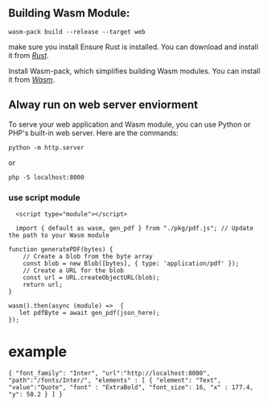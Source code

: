 ## Building Wasm Module:

`wasm-pack build --release --target web`

make sure you install
Ensure Rust is installed. You can download and install it from *[Rust](https://www.rust-lang.org/)*.

Install Wasm-pack, which simplifies building Wasm modules. You can install it from *[Wasm](https://rustwasm.github.io/wasm-pack/installer/)*.

##
## Alway run on web server enviorment 

To serve your web application and Wasm module, you can use Python or PHP's built-in web server. Here are the commands:

```
python -m http.server
```

or

```
php -S localhost:8000
```
### use script module 

```
  <script type="module"></script>
```

```
  import { default as wasm, gen_pdf } from "./pkg/pdf.js"; // Update the path to your Wasm module
```


```
function generatePDF(bytes) {
    // Create a blob from the byte array
    const blob = new Blob([bytes], { type: 'application/pdf' });
    // Create a URL for the blob
    const url = URL.createObjectURL(blob);
    return url;
}
```

```
wasm().then(async (module) =>  {
   let pdfByte = await gen_pdf(json_here);
});
```

# example
``
{
    "font_family": "Inter",
    "url":"http://localhost:8000",
    "path":"/fonts/Inter/",
    "elements" : [
        {
            "element": "Text",
            "value":"Quote",
            "font" : "ExtraBold",
            "font_size": 16,
            "x" : 177.4,
            "y": 50.2
        }
    ]
}
``

